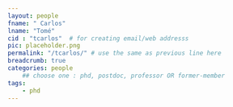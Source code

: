 ```yaml
---
layout: people
fname: " Carlos"
lname: "Tomé"
cid : "tcarlos"  # for creating email/web addresss
pic: placeholder.png
permalink: "/tcarlos/" # use the same as previous line here
breadcrumb: true
categories: people
    ## choose one : phd, postdoc, professor OR former-member
tags:
    - phd
---
```

